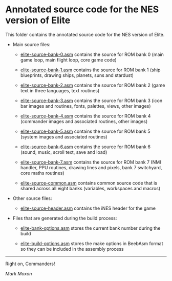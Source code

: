 # Annotated source code for the NES version of Elite

This folder contains the annotated source code for the NES version of Elite.

* Main source files:

  * [elite-source-bank-0.asm](elite-source-bank-0.asm) contains the source for ROM bank 0 (main game loop, main flight loop, core game code)

  * [elite-source-bank-1.asm](elite-source-bank-1.asm) contains the source for ROM bank 1 (ship blueprints, drawing ships, planets, suns and stardust)

  * [elite-source-bank-2.asm](elite-source-bank-2.asm) contains the source for ROM bank 2 (game text in three languages, text routines)

  * [elite-source-bank-3.asm](elite-source-bank-3.asm) contains the source for ROM bank 3 (icon bar images and routines, fonts, palettes, views, other images)

  * [elite-source-bank-4.asm](elite-source-bank-4.asm) contains the source for ROM bank 4 (commander images and associated routines, other images)

  * [elite-source-bank-5.asm](elite-source-bank-5.asm) contains the source for ROM bank 5 (system images and associated routines)

  * [elite-source-bank-6.asm](elite-source-bank-6.asm) contains the source for ROM bank 6 (sound, music, scroll text, save and load)

  * [elite-source-bank-7.asm](elite-source-bank-7.asm) contains the source for ROM bank 7 (NMI handler, PPU routines, drawing lines and pixels, bank 7 switchyard, core maths routines)

  * [elite-source-common.asm](elite-source-common.asm) contains common source code that is shared across all eight banks (variables, workspaces and macros)

* Other source files:

  * [elite-source-header.asm](elite-source-header.asm) contains the iNES header for the game

* Files that are generated during the build process:

  * [elite-bank-options.asm](elite-bank-options.asm) stores the current bank number during the build

  * [elite-build-options.asm](elite-build-options.asm) stores the make options in BeebAsm format so they can be included in the assembly process

---

Right on, Commanders!

_Mark Moxon_